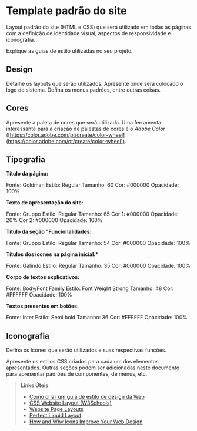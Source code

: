# Template padrão do site

Layout padrão do site (HTML e CSS) que será utilizado em todas as páginas com a definição de identidade visual, aspectos de responsividade e iconografia.

Explique as guias de estilo utilizadas no seu projeto.

## Design

Detalhe os layouts que serão utilizados. Apresente onde será colocado o logo do sistema. Defina os menus padrões, entre outras coisas.


## Cores

Apresente a paleta de cores que será utilizada. Uma ferramenta interessante para a criação de palestas de cores é o *Adobe Color* ([https://color.adobe.com/pt/create/color-wheel](https://color.adobe.com/pt/create/color-wheel)).


## Tipografia

**Título da página:**

Fonte: Goldman
Estilo: Regular
Tamanho: 60
Cor: #000000
Opacidade: 100%

**Texto de apresentação do site:**

Fonte: Gruppo
Estilo: Regular
Tamanho: 65
Cor 1: #000000
Opacidade: 20%
Cor 2: #000000
Opacidade: 100%

**Título da seção "Funcionalidades:**

Fonte: Gruppo
Estilo: Regular
Tamanho: 54
Cor: #000000
Opacidade: 100%

**Títulos dos ícones na página inicial:***

Fonte: Galindo
Estilo: Regular
Tamanho: 35
Cor: #000000
Opacidade: 100%

**Corpo de textos explicativos:**

Fonte: Body/Font Family
Estilo: Font Weight Strong
Tamanho: 48
Cor: #FFFFFF
Opacidade: 100%

**Textos presentes em botões:**

Fonte: Inter
Estilo: Semi bold
Tamanho: 36
Cor: #FFFFFF
Opacidade: 100%

## Iconografia

Defina os ícones que serão utilizados e suas respectivas funções.

Apresente os estilos CSS criados para cada um dos elementos apresentados.
Outras seções podem ser adicionadas neste documento para apresentar padrões de componentes, de menus, etc.


> **Links Úteis**:
>
> -  [Como criar um guia de estilo de design da Web](https://edrodrigues.com.br/blog/como-criar-um-guia-de-estilo-de-design-da-web/#)
> - [CSS Website Layout (W3Schools)](https://www.w3schools.com/css/css_website_layout.asp)
> - [Website Page Layouts](http://www.cellbiol.com/bioinformatics_web_development/chapter-3-your-first-web-page-learning-html-and-css/website-page-layouts/)
> - [Perfect Liquid Layout](https://matthewjamestaylor.com/perfect-liquid-layouts)
> - [How and Why Icons Improve Your Web Design](https://usabilla.com/blog/how-and-why-icons-improve-you-web-design/)
